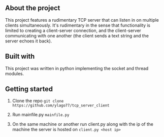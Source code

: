 **About the project**
---------------------------------------------------------------------------------------------------------------------------------------------------------------------------------------

This project features a rudimentary TCP server that can listen in on multiple clients simultaneously. It's rudimentary in the sense that functionality is limited to creating a client-server connection, and the client-server communicating with one another (the client sends a text string and the server echoes it back).


**Built with**
---------------------------------------------------------------------------------------------------------------------------------------------------------------------------------------

This project was written in python implementing the socket and thread modules. 


**Getting started**
---------------------------------------------------------------------------------------------------------------------------------------------------------------------------------------

1. Clone the repo
  `git clone https://github.com/ylago77/tcp_server_client`

2. Run mainfile.py
  `mainfile.py`

3. On the same machine or another run client.py along with the ip of the machine the server is hosted on
  `client.py <host ip>`
